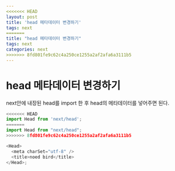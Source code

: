 ```yaml
---
<<<<<<< HEAD
layout: post
title: 'head 메타데이터 변경하기'
tags: next
=======
title: "head 메타데이터 변경하기"
tags: next
categories: next
>>>>>>> 8fd801fe9c62c4a250ce1255a2af2afa6a3111b5
---
```


# head 메타데이터 변경하기

next안에 내장된 head를 import 한 후 head의 메타데이터를 넣어주면 된다.

```js
<<<<<<< HEAD
import Head from 'next/head';
=======
import Head from "next/head";
>>>>>>> 8fd801fe9c62c4a250ce1255a2af2afa6a3111b5

<Head>
  <meta charSet="utf-8" />
  <title>noed bird</title>
</Head>;
```
